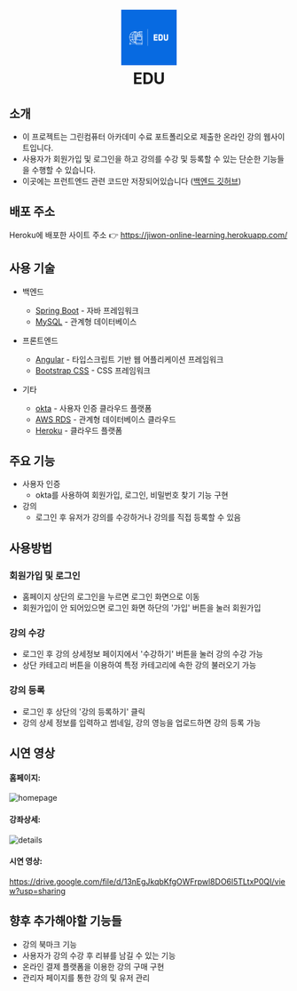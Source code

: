 <h1 align="center">
  <br>
  <a href="https://jiwon-online-learning.herokuapp.com/">
    <img src="https://github.com/wn5865/e-learning-front/blob/main/src/assets/logo/edU-logos.jpeg" alt="EDU" width="100">
  </a>
  <br>
  EDU
</h1>

## 소개

- 이 프로젝트는 그린컴퓨터 아카데미 수료 포트폴리오로 제출한 온라인 강의 웹사이트입니다.
- 사용자가 회원가입 및 로그인을 하고 강의를 수강 및 등록할 수 있는 단순한 기능들을 수행할 수 있습니다.
- 이곳에는 프런트엔드 관련 코드만 저장되어있습니다 ([백엔드 깃허브](https://github.com/wn5865/e-learning-back))

## 배포 주소

Heroku에 배포한 사이트 주소 👉 https://jiwon-online-learning.herokuapp.com/

## 사용 기술

- 백엔드

  - [Spring Boot](https://spring.io/) - 자바 프레임워크
  - [MySQL](https://www.mysql.com) - 관계형 데이터베이스

- 프론트엔드

  - [Angular](https://angular.io) - 타입스크립트 기반 웹 어플리케이션 프레임워크
  - [Bootstrap CSS](https://getbootstrap.com) - CSS 프레임워크

- 기타
  - [okta](https://www.okta.com/) - 사용자 인증 클라우드 플랫폼
  - [AWS RDS](https://aws.amazon.com/ko/rds/) - 관계형 데이터베이스 클라우드
  - [Heroku](https://www.heroku.com/) - 클라우드 플랫폼

## 주요 기능

- 사용자 인증
  - okta를 사용하여 회원가입, 로그인, 비밀번호 찾기 기능 구현
- 강의
  - 로그인 후 유저가 강의를 수강하거나 강의를 직접 등록할 수 있음

## 사용방법

### 회원가입 및 로그인

- 홈페이지 상단의 로그인을 누르면 로그인 화면으로 이동
- 회원가입이 안 되어있으면 로그인 화면 하단의 '가입' 버튼을 눌러 회원가입

### 강의 수강

- 로그인 후 강의 상세정보 페이지에서 '수강하기' 버튼을 눌러 강의 수강 가능
- 상단 카테고리 버튼을 이용하여 특정 카테고리에 속한 강의 불러오기 가능

### 강의 등록

- 로그인 후 상단의 '강의 등록하기' 클릭
- 강의 상세 정보를 입력하고 썸네일, 강의 영능을 업로드하면 강의 등록 가능

## 시연 영상

#### 홈페이지:
![homepage](https://user-images.githubusercontent.com/77910547/172944213-d847c841-e4f4-4d9a-82ba-b4cfe49d6da7.gif)

#### 강좌상세:
![details](https://user-images.githubusercontent.com/77910547/172944243-273417f7-025d-4a4c-abd5-844b7413a31c.gif)

#### 시연 영상:
https://drive.google.com/file/d/13nEgJkqbKfgOWFrpwl8DO6l5TLtxP0QI/view?usp=sharing

## 향후 추가해야할 기능들

- 강의 북마크 기능
- 사용자가 강의 수강 후 리뷰를 남길 수 있는 기능
- 온라인 결제 플랫폼을 이용한 강의 구매 구현
- 관리자 페이지를 통한 강의 및 유저 관리
